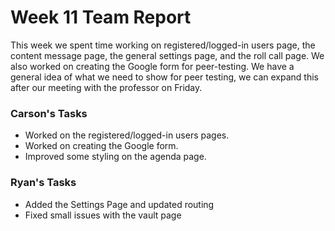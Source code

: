 # Week 11 Team Report

This week we spent time working on registered/logged-in users page, the content message page, the general settings page,
and the roll call page. We also worked on creating the Google form for peer-testing. We have a general idea of what we
need to show for peer testing, we can expand this after our meeting with the professor on Friday.

### Carson's Tasks

- Worked on the registered/logged-in users pages.
- Worked on creating the Google form.
- Improved some styling on the agenda page.

### Ryan's Tasks
- Added the Settings Page and updated routing
- Fixed small issues with the vault page
